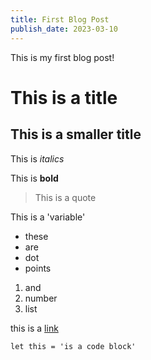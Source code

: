 ```yaml
---
title: First Blog Post
publish_date: 2023-03-10
---
```


This is my first blog post!

# This is a title

## This is a smaller title

This is *italics* 

This is **bold**

> This is a quote

This is a 'variable'

- these 
- are 
- dot 
- points

1. and 
2. number
3. list

this is a [link](http://www.google.com)

```
let this = 'is a code block'
```